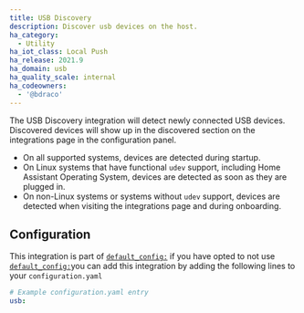 ```yaml
---
title: USB Discovery
description: Discover usb devices on the host.
ha_category:
  - Utility
ha_iot_class: Local Push
ha_release: 2021.9
ha_domain: usb
ha_quality_scale: internal
ha_codeowners:
  - '@bdraco'
---
```


The USB Discovery integration will detect newly connected USB devices. Discovered devices will show up in the discovered section on the integrations page in the configuration panel.

- On all supported systems, devices are detected during startup.
- On Linux systems that have functional `udev` support, including Home Assistant Operating System, devices are detected as soon as they are plugged in.
- On non-Linux systems or systems without `udev` support, devices are detected when visiting the integrations page and during onboarding.

## Configuration

This integration is part of [`default_config:`](/integrations/default_config/) if you have opted to not use [`default_config:`](/integrations/default_config/)you can add this integration by adding the following lines to your `configuration.yaml`

```yaml
# Example configuration.yaml entry
usb:
```

